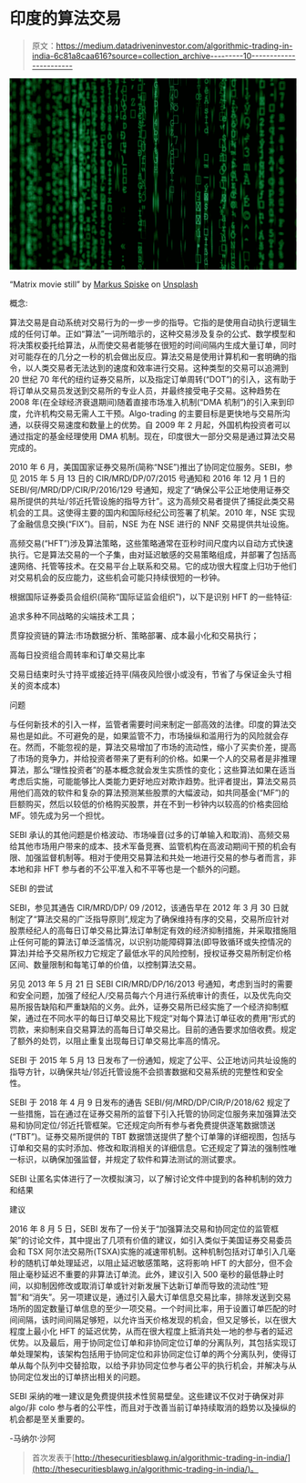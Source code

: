 # 印度的算法交易

> 原文：<https://medium.datadriveninvestor.com/algorithmic-trading-in-india-6c81a8caa616?source=collection_archive---------10----------------------->

![](img/5131e8e7aa0e1486f4f5f1f5b8d53a01.png)

“Matrix movie still” by [Markus Spiske](https://unsplash.com/@markusspiske?utm_source=medium&utm_medium=referral) on [Unsplash](https://unsplash.com?utm_source=medium&utm_medium=referral)

概念:

算法交易是自动系统对交易行为的一步一步的指导。它指的是使用自动执行逻辑生成的任何订单。正如“算法”一词所暗示的，这种交易涉及复杂的公式、数学模型和将决策权委托给算法，从而使交易者能够在很短的时间间隔内生成大量订单，同时对可能存在的几分之一秒的机会做出反应。算法交易是使用计算机和一套明确的指令，以人类交易者无法达到的速度和效率进行交易。这种类型的交易可以追溯到 20 世纪 70 年代的纽约证券交易所，以及指定订单周转(“DOT”)的引入，这有助于将订单从交易员发送到交易所的专业人员，并最终接受电子交易。这种趋势在 2008 年(在全球经济衰退期间)随着直接市场准入机制(“DMA 机制”)的引入来到印度，允许机构交易无需人工干预。Algo-trading 的主要目标是更快地与交易所沟通，以获得交易速度和数量上的优势。自 2009 年 2 月起，外国机构投资者可以通过指定的基金经理使用 DMA 机制。现在，印度很大一部分交易是通过算法交易完成的。

2010 年 6 月，美国国家证券交易所(简称“NSE”)推出了协同定位服务。SEBI，参见 2015 年 5 月 13 日的 CIR/MRD/DP/07/2015 号通知和 2016 年 12 月 1 日的 SEBI/何/MRD/DP/CIR/P/2016/129 号通知，规定了“确保公平公正地使用证券交易所提供的共址/邻近托管设施的指导方针”。这为高频交易者提供了捕捉此类交易机会的工具。这使得主要的国内和国际经纪公司签署了机架。2010 年，NSE 实现了金融信息交换(“FIX”)。目前，NSE 为在 NSE 进行的 NNF 交易提供共址设施。

高频交易(“HFT”)涉及算法策略，这些策略通常在亚秒时间尺度内以自动方式快速执行。它是算法交易的一个子集，由对延迟敏感的交易策略组成，并部署了包括高速网络、托管等技术。在交易平台上联系和交易。它的成功很大程度上归功于他们对交易机会的反应能力，这些机会可能只持续很短的一秒钟。

根据国际证券委员会组织(简称“国际证监会组织”)，以下是识别 HFT 的一些特征:

追求多种不同战略的尖端技术工具；

贯穿投资链的算法:市场数据分析、策略部署、成本最小化和交易执行；

高每日投资组合周转率和订单交易比率

交易日结束时头寸持平或接近持平(隔夜风险很小或没有，节省了与保证金头寸相关的资本成本)

问题

与任何新技术的引入一样，监管者需要时间来制定一部高效的法律。印度的算法交易也是如此。不可避免的是，如果监管不力，市场操纵和滥用行为的风险就会存在。然而，不能忽视的是，算法交易增加了市场的流动性，缩小了买卖价差，提高了市场的竞争力，并给投资者带来了更有利的价格。如果一个人的交易者是非推理算法，那么“理性投资者”的基本概念就会发生实质性的变化；这些算法如果在适当考虑后实施，可能能够比人类能力更好地应对欺诈趋势。批评者提出，算法交易员用他们高效的软件和复杂的算法预测某些股票的大幅波动，如共同基金(“MF”)的巨额购买，然后以较低的价格购买股票，并在不到一秒钟内以较高的价格卖回给 MF。领先成为另一个担忧。

SEBI 承认的其他问题是价格波动、市场噪音(过多的订单输入和取消)、高频交易给其他市场用户带来的成本、技术军备竞赛、监管机构在高波动期间干预的机会有限、加强监督机制等。相对于使用交易算法和共处一地进行交易的参与者而言，非本地和非 HFT 参与者的不公平准入和不平等也是一个额外的问题。

SEBI 的尝试

SEBI，参见其通告 CIR/MRD/DP/ 09 /2012，该通告早在 2012 年 3 月 30 日就制定了“算法交易的广泛指导原则”,规定为了确保维持有序的交易，交易所应针对股票经纪人的高每日订单交易比算法订单制定有效的经济抑制措施，并采取措施阻止任何可能的算法订单泛滥情况，以识别功能障碍算法(即导致循环或失控情况的算法)并给予交易所权力它规定了最低水平的风险控制，授权证券交易所制定价格区间、数量限制和每笔订单的价值，以控制算法交易。

另见 2013 年 5 月 21 日 SEBI CIR/MRD/DP/16/2013 号通知，考虑到当时的需要和安全问题，加强了经纪人/交易员每六个月进行系统审计的责任，以及优先向交易所报告缺陷和严重缺陷的义务。此外，证券交易所已经实施了一个经济抑制框架，通过在不同水平的每日订单交易比下规定“对每个算法订单征收的费用”形式的罚款，来抑制来自交易算法的高每日订单交易比。目前的通告要求加倍收费。规定了额外的处罚，以阻止重复出现每日订单交易比率高的情况。

SEBI 于 2015 年 5 月 13 日发布了一份通知，规定了公平、公正地访问共址设施的指导方针，以确保共址/邻近托管设施不会损害数据和交易系统的完整性和安全性。

SEBI 于 2018 年 4 月 9 日发布的通告 SEBI/何/MRD/DP/CIR/P/2018/62 规定了一些措施，旨在通过在证券交易所的监督下引入托管的协同定位服务来加强算法交易和协同定位/邻近托管框架。它还规定向所有参与者免费提供逐笔数据馈送(“TBT”)。证券交易所提供的 TBT 数据馈送提供了整个订单簿的详细视图，包括与订单和交易的实时添加、修改和取消相关的详细信息。它还规定了算法的强制性唯一标识，以确保加强监督，并规定了软件和算法测试的测试要求。

SEBI 让匿名实体进行了一次模拟演习，以了解讨论文件中提到的各种机制的效力和结果

建议

2016 年 8 月 5 日，SEBI 发布了一份关于“加强算法交易和协同定位的监管框架”的讨论文件，其中提出了几项有价值的建议，如引入类似于美国证券交易委员会和 TSX 阿尔法交易所(TSXA)实施的减速带机制。这种机制包括对订单引入几毫秒的随机订单处理延迟，以阻止延迟敏感策略，这将影响 HFT 的大部分，但不会阻止毫秒延迟不重要的非算法订单流。此外，建议引入 500 毫秒的最低静止时间，以抑制因修改或取消订单或针对新发展下达新订单而导致的流动性“短暂”和“消失”。另一项建议是，通过引入最大订单信息交易比率，排除发送到交易场所的固定数量订单信息的至少一项交易。一个时间比率，用于设置订单匹配的时间间隔，该时间间隔足够短，以允许当天价格发现的机会，但又足够长，以在很大程度上最小化 HFT 的延迟优势，从而在很大程度上抵消共处一地的参与者的延迟优势。以及最后，用于协同定位订单和非协同定位订单的分离队列，其包括实现订单处理架构，该架构包括用于协同定位和非协同定位订单的两个分离队列，使得订单从每个队列中交替拾取，以给予非协同定位参与者公平的执行机会，并解决与从协同定位发出的订单挤出相关的问题。

SEBI 采纳的唯一建议是免费提供技术性贸易壁垒。这些建议不仅对于确保对非 algo/非 colo 参与者的公平性，而且对于改善当前订单持续取消的趋势以及操纵的机会都是至关重要的。

-马纳尔·沙阿

> 首次发表于[http://thesecuritiesblawg.in/algorithmic-trading-in-india/](http://thesecuritiesblawg.in/algorithmic-trading-in-india/)。